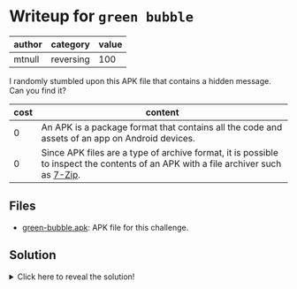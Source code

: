 # Writeup for `green bubble`

| author |  category | value |
|--------|-----------|-------|
| mtnull | reversing |  100  |

I randomly stumbled upon this APK file that contains a hidden message. Can you find it?

| cost |                                                                           content                                                                           |
|------|-------------------------------------------------------------------------------------------------------------------------------------------------------------|
|  0   | An APK is a package format that contains all the code and assets of an app on Android devices.                                                              |
|  0   | Since APK files are a type of archive format, it is possible to inspect the contents of an APK with a file archiver such as [7-Zip](https://www.7-zip.org). |

## Files

- [green-bubble.apk](green-bubble.apk): APK file for this challenge.

## Solution

<details>
<summary>Click here to reveal the solution!</summary>

### The Big Idea

Reading a metadata tag inside a AndroidManifest.xml binary.

### Walkthrough

1. Extract the APK with a file archiver such as 7-Zip.
2. Open AndroidManifest.xml in a text editor or `cat` the binary file, inside will be the flag for this challenge.
3. Since AndroidManifest.xml is a binary file, you may not see the flag if you try to `grep` for it on Linux, for example.
4. If this occurs, using the `apktool d green-bubble.apk` command with [apktool](https://apktool.org) will decode the binary into a readable file.
5. After decoding the APK, you can then run `cat AndroidManifest.xml | grep "OWEEK"` to get the flag.

### Flag(s)

- `OWEEK{n3v3r_tru5t_gr33n_bubbl3s}`

</details>
